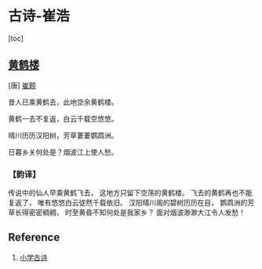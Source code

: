 # 古诗-崔浩



[toc]

## [黄鹤楼](https://m.shicimingju.com/chaxun/list/5215.html)

[唐] [崔颢](https://m.shicimingju.com/chaxun/zuozhe/180.html)

昔人已乘黄鹤去，此地空余黄鹤楼。

黄鹤一去不复返，白云千载空悠悠。

晴川历历汉阳树，芳草萋萋鹦鹉洲。

日暮乡关何处是？烟波江上使人愁。



### 【韵译】

传说中的仙人早乘黄鹤飞去，
这地方只留下空荡的黄鹤楼。
飞去的黄鹤再也不能复返了，
唯有悠悠白云徒然千载依旧。
汉阳晴川阁的碧树历历在目，
鹦鹉洲的芳草长得密密稠稠，
时至黄昏不知何处是我家乡？
面对烟波渺渺大江令人发愁！

 

## Reference

1. [小学古诗](https://m.shicimingju.com/shicimark/xiaoxue.html)